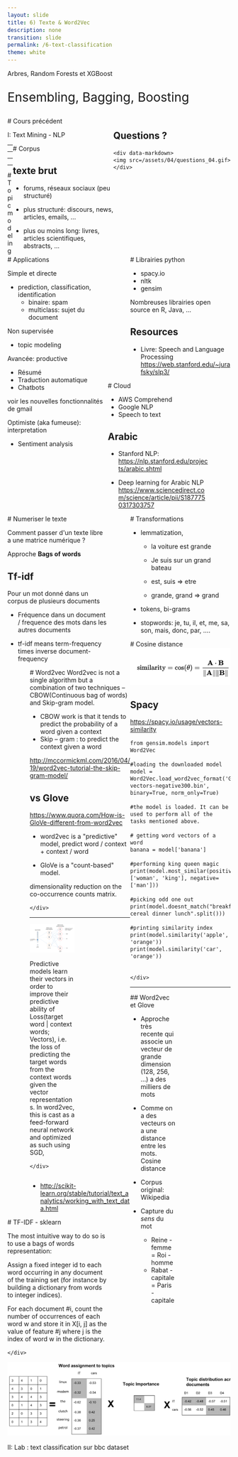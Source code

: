 ```yaml
---
layout: slide
title: 6) Texte & Word2Vec
description: none
transition: slide
permalink: /6-text-classification
theme: white
---
```


<section data-markdown>
<div class=centerbox>
<p class=top> Arbres, Random Forests et XGBoost</p>
<p style ='font-size:28px;'>Ensembling, Bagging, Boosting</p>
</div>
</section>

<section>
<div style='float:right;'>
    <h1>Questions ?</h1>

    <div data-markdown>
    <img src=/assets/04/questions_04.gif>
    </div>
</div>

<div data-markdown>
# Cours précédent

</div>
</section>

<section data-markdown>
<div class=centerbox>
<p class=top>
I: Text Mining - NLP
</p>
</div>
</section>


<section>
<div style='float:right; width:45%;  '>
    <div data-markdown>
# Corpus

## texte brut

* forums, réseaux sociaux (peu structuré)
* plus structuré: discours, news, articles, emails, ...
* plus ou moins long: livres, articles scientifiques, abstracts, ...

    </div>
</div>
<hr class='vline' />
<div style='float:left; width:45%;  '>
    <div data-markdown>
# Applications

Simple et directe

* prediction, classification, identification
    * binaire: spam
    * multiclass: sujet du document

Non supervisée

* topic modeling

Avancée: productive

* Résumé
* Traduction automatique
* Chatbots

voir les nouvelles fonctionnalités de gmail

Optimiste (aka fumeuse): interpretation

*  Sentiment analysis


    </div>
</div>
</section>



<section>
<div style='float:right; width:45%;  '>
    <div data-markdown>
# Librairies python

* spacy.io
* nltk
* gensim



Nombreuses librairies open source en R, Java, ...

# Resources

* Livre: Speech and Language Processing https://web.stanford.edu/~jurafsky/slp3/

    </div>
</div>
<hr class='vline' />
<div style='float:left; width:45%;  '>
    <div data-markdown>
# Cloud

* AWS Comprehend
* Google NLP
* Speech to text

# Arabic

* Stanford NLP: https://nlp.stanford.edu/projects/arabic.shtml
* Deep learning for Arabic NLP https://www.sciencedirect.com/science/article/pii/S1877750317303757


    </div>
</div>
</section>

<section>
<div style='float:right; width:45%;  '>
    <div data-markdown>
# Transformations

* lemmatization,

    * la voiture est grande
    * Je suis sur un grand bateau

    * est, suis => etre
    * grande, grand => grand


* tokens, bi-grams
* stopwords: je, tu, il, et, me, sa, son, mais, donc, par, ....


    </div>
</div>
<hr class='vline' />
<div style='float:left; width:45%;  '>
    <div data-markdown>
# Numeriser le texte

Comment passer d'un texte libre a une matrice numérique ?

Approche **Bags of words**

## Tf-idf

Pour un mot donné dans un corpus de plusieurs documents

* Fréquence dans un document / frequence des mots dans les autres documents

* tf-idf means term-frequency times inverse document-frequency

    </div>
</div>
</section>

<section>
<div style='float:right; width:45%;  '>
    <div data-markdown>
# Cosine distance
<img src=/assets/06/cosine_similarity.png>

# Spacy
https://spacy.io/usage/vectors-similarity

    from gensim.models import Word2Vec

    #loading the downloaded model
    model = Word2Vec.load_word2vec_format('GoogleNews-vectors-negative300.bin', binary=True, norm_only=True)

    #the model is loaded. It can be used to perform all of the tasks mentioned above.

    # getting word vectors of a word
    banana = model['banana']

    #performing king queen magic
    print(model.most_similar(positive=['woman', 'king'], negative=['man']))

    #picking odd one out
    print(model.doesnt_match("breakfast cereal dinner lunch".split()))

    #printing similarity index
    print(model.similarity('apple', 'orange'))
    print(model.similarity('car', 'orange'))


    </div>
</div>
<hr class='vline' />
<div style='float:left; width:45%;  '>
    <div data-markdown>
## Word2vec et Glove

* Approche très recente qui associe un vecteur de grande dimension (128, 256, ...) a des milliers de mots

* Comme on a des vecteurs on a une distance entre les mots. Cosine distance

* Corpus original: Wikipedia

* Capture du *sens* du mot

    * Reine - femme = Roi - homme
    * Rabat - capitale = Paris - capitale




    </div>
</div>
</section>


<section>
<div style='float:right; width:45%;  '>
    <div data-markdown>
# Word2vec
Word2vec is not a single algorithm but a combination of two techniques – CBOW(Continuous bag of words) and Skip-gram model.

* CBOW work is that it tends to predict the probability of a word given a context
* Skip – gram : to predict the context given a word

http://mccormickml.com/2016/04/19/word2vec-tutorial-the-skip-gram-model/

# vs Glove

https://www.quora.com/How-is-GloVe-different-from-word2vec

* word2vec is a "predictive" model, predict word / context + context / word


* GloVe is a "count-based" model.

dimensionality reduction on the co-occurrence counts matrix.

    </div>
</div>
<hr class='vline' />
<div style='float:left; width:45%;  '>
    <div data-markdown>
<img src=/assets/06/skip_gram_net_arch.png>

Predictive models learn their vectors in order to improve their predictive ability of Loss(target word | context words; Vectors), i.e. the loss of predicting the target words from the context words given the vector representations. In word2vec, this is cast as a feed-forward neural network and optimized as such using SGD,

    </div>
</div>
</section>




<section>
<div style='float:right; width:45%;  '>
    <div data-markdown>

* http://scikit-learn.org/stable/tutorial/text_analytics/working_with_text_data.html


    </div>
</div>
<hr class='vline' />
<div style='float:left; width:45%;  '>
    <div data-markdown>
# TF-IDF - sklearn

The most intuitive way to do so is to use a bags of words representation:

Assign a fixed integer id to each word occurring in any document of the training set (for instance by building a dictionary from words to integer indices).

For each document #i, count the number of occurrences of each word w and store it in X[i, j] as the value of feature #j where j is the index of word w in the dictionary.

    </div>
</div>
</section>


<section data-markdown>
# Topic modeling

<img src=/assets/06/lsa_decomposition_example_03.png>
</section>


<section data-markdown>
<div class=centerbox>
<p class=top>
II: Lab : text classification sur bbc dataset
</p>
</div>
</section>
